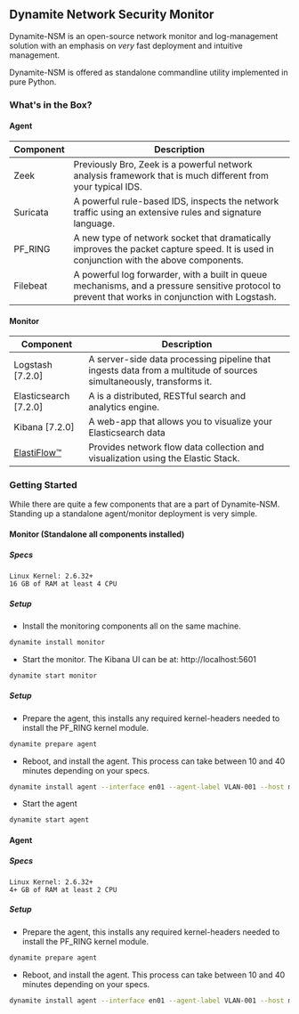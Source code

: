 ## Dynamite Network Security Monitor

Dynamite-NSM is an open-source network monitor and log-management solution with an emphasis on *very* fast deployment 
and intuitive management. 

Dynamite-NSM is offered as standalone commandline utility implemented in pure Python.

### What's in the Box?

#### Agent
| Component   | Description                                                                                                                                       |
|-------------|---------------------------------------------------------------------------------------------------------------------------------------------------|
| Zeek        | Previously Bro, Zeek is a powerful network analysis framework that is much different from your typical IDS.                                       |
| Suricata    | A powerful rule-based IDS, inspects the network traffic using an extensive rules and signature language.                                          |
| PF_RING     | A new type of network socket that dramatically improves the packet capture speed. It is used in conjunction with the above components.            |
| Filebeat    | A powerful log forwarder, with a built in queue mechanisms, and a pressure sensitive protocol to prevent that works in conjunction with Logstash. |


#### Monitor

| Component                                              | Description                                                                                                         |
|--------------------------------------------------------|---------------------------------------------------------------------------------------------------------------------|
| Logstash [7.2.0]                                       | A server-side data processing pipeline that ingests data from a multitude of sources simultaneously, transforms it. |
| Elasticsearch [7.2.0]                                  | A is a distributed, RESTful search and analytics engine.                                                            |
| Kibana [7.2.0]                                         | A web-app that allows you to visualize your Elasticsearch data                                                      |
| [ElastiFlow™](https://github.com/robcowart/elastiflow) | Provides network flow data collection and visualization using the Elastic Stack.                                    |


### Getting Started

While there are quite a few components that are a part of Dynamite-NSM. Standing up a standalone agent/monitor deployment is very simple.

#### Monitor (Standalone all components installed)

##### Specs
```
Linux Kernel: 2.6.32+
16 GB of RAM at least 4 CPU
```
##### Setup

- Install the monitoring components all on the same machine.
```bash
dynamite install monitor
```

- Start the monitor. The Kibana UI can be at: http://localhost:5601
```bash
dynamite start monitor
```

##### Setup
- Prepare the agent, this installs any required kernel-headers needed to install the PF_RING kernel module. 

```bash
dynamite prepare agent
```

- Reboot, and install the agent. This process can take between 10 and 40 minutes depending on your specs.

```bash
dynamite install agent --interface en01 --agent-label VLAN-001 --host my-monitor-host-or-ip.local --port 5044
```

- Start the agent
```bash
dynamite start agent
```


#### Agent

##### Specs
```
Linux Kernel: 2.6.32+
4+ GB of RAM at least 2 CPU
```

##### Setup
- Prepare the agent, this installs any required kernel-headers needed to install the PF_RING kernel module. 

```bash
dynamite prepare agent
```

- Reboot, and install the agent. This process can take between 10 and 40 minutes depending on your specs.

```bash
dynamite install agent --interface en01 --agent-label VLAN-001 --host my-monitor-host-or-ip.local --port 5044
```


